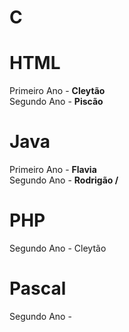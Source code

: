 # C

# HTML

Primeiro Ano - <b> Cleytão </b> <br>
Segundo Ano - <b> Piscão </b> 

# Java

Primeiro Ano - <b> Flavia </b> <br> 
Segundo Ano - <b> Rodrigão / </b>

# PHP

Segundo Ano - Cleytão

# Pascal

Segundo Ano - 
